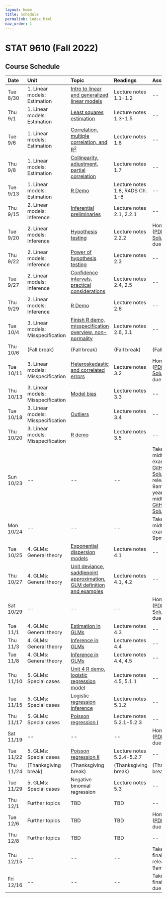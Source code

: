 ```yaml
---
layout: home
title: Schedule
permalink: index.html
nav_order: 1
---
```


# STAT 9610 (Fall 2022)

## Course Schedule

Date | Unit | Topic | Readings | Assignments
:---|:---|:---|:---|:---
Tue 8/30 | 1. Linear models: Estimation | [Intro to linear and generalized linear models](https://upenn.hosted.panopto.com/Panopto/Pages/Viewer.aspx?id=622ed284-1d60-432d-9b36-af00012ba755) | Lecture notes 1.1-1.2  | --
Thu 9/1	| 1. Linear models: Estimation | [Least squares estimation](https://upenn.hosted.panopto.com/Panopto/Pages/Viewer.aspx?id=764934e7-7872-4de9-8c9b-af0200f2b941) | Lecture notes 1.3-1.5 | --
Tue 9/6	| 1. Linear models: Estimation | [Correlation, multiple correlation, and R<sup>2</sup>](https://upenn.hosted.panopto.com/Panopto/Pages/Viewer.aspx?id=0822ba5f-d187-4c2c-8535-af08010e0b74)  | Lecture notes 1.6 | --
Thu 9/8 | 1. Linear models: Estimation | [Collinearity, adjustment, partial correlation](https://upenn.hosted.panopto.com/Panopto/Pages/Viewer.aspx?id=60fffec1-1087-46ce-adf1-af0301546007) | Lecture notes 1.7 | --
Tue 9/13 | 1. Linear models: Estimation | [R Demo](https://upenn.hosted.panopto.com/Panopto/Pages/Viewer.aspx?id=7020cf3c-fa28-46a3-933c-af03016ee0db) | Lecture notes 1.8, R4DS Ch. 1-8 | --
Thu 9/15 | 2. Linear models: Inference | [Inferential preliminaries](https://upenn.hosted.panopto.com/Panopto/Pages/Viewer.aspx?id=9a7f0685-c21e-4c1e-bb52-af04011dd5cf) | Lecture notes 2.1, 2.2.1 | --
Tue 9/20 | 2. Linear models: Inference | [Hypothesis testing](https://upenn.hosted.panopto.com/Panopto/Pages/Viewer.aspx?id=b859024f-a5b4-4f15-a280-af0901125930) | Lecture notes 2.2.2 | Homework 1 ([PDF](https://katsevich-teaching.github.io/stat-9610-fall-2022/assets/homework-1.pdf), [GitHub](https://classroom.github.com/a/Au0hJo0o), [Solutions](https://canvas.upenn.edu/courses/1667344/files/folder/Homework%20Solutions?preview=113926690)) due at 10am
Thu 9/22 | 2. Linear models: Inference | [Power of hypothesis testing](https://upenn.hosted.panopto.com/Panopto/Pages/Viewer.aspx?id=588338b5-871a-4890-92a7-af1101416ef7) | Lecture notes 2.3 | --
Tue 9/27 | 2. Linear models: Inference | [Confidence intervals, practical considerations](https://upenn.hosted.panopto.com/Panopto/Pages/Viewer.aspx?id=3b9b9aaa-acc8-4110-96aa-af17014a3126) | Lecture notes 2.4, 2.5 | --
Thu 9/29 | 2. Linear models: Inference | [R Demo](https://upenn.hosted.panopto.com/Panopto/Pages/Viewer.aspx?id=83689429-1c0f-464d-96d1-af1e0111a9ad) | Lecture notes 2.6 | --
Tue 10/4 | 3. Linear models: Misspecification | [Finish R demo, misspecification overview, non-normality](https://upenn.hosted.panopto.com/Panopto/Pages/Viewer.aspx?id=7c49e135-ca9b-42a6-af34-af0f0126631e) | Lecture notes 2.6, 3.1 | --
Thu 10/6 | (Fall break) | (Fall break) | (Fall break) | (Fall break)
Tue 10/11	| 3. Linear models: Misspecification | [Heteroskedastic and correlated errors](https://upenn.hosted.panopto.com/Panopto/Pages/Viewer.aspx?id=7209ba75-daed-4d76-91ad-af1600fb435c) | Lecture notes 3.2 | Homework 2 ([PDF](https://katsevich-teaching.github.io/stat-9610-fall-2022/assets/homework-2.pdf), [GitHub](https://classroom.github.com/a/YdbCa9nl), [Solutions](https://canvas.upenn.edu/courses/1667344/files/folder/Homework%20Solutions?preview=114878529)) due at 10am
Thu 10/13 | 3. Linear models: Misspecification | [Model bias](https://upenn.hosted.panopto.com/Panopto/Pages/Viewer.aspx?id=cbf4db1d-a8c2-4f88-a76d-af2701397555) | Lecture notes 3.3 | --
Tue 10/18	| 3. Linear models: Misspecification | [Outliers](https://upenn.hosted.panopto.com/Panopto/Pages/Viewer.aspx?id=08d4c41d-7e9f-4e9e-8220-af2e01617cc1) | Lecture notes 3.4 | --
Thu 10/20	| 3. Linear models: Misspecification | [R demo](https://upenn.hosted.panopto.com/Panopto/Pages/Viewer.aspx?id=d5c7c517-e051-47a2-a68c-af2e016acc89) | Lecture notes 3.5 | --
Sun 10/23	| --	| --	| --	| Take-home midterm exam ([PDF](https://katsevich-teaching.github.io/stat-9610-fall-2022/assets/midterm-fall-2022.pdf), [GitHub](https://classroom.github.com/a/POGEGiuW), [Solutions](https://canvas.upenn.edu/courses/1667344/files/folder/Exam%20Solutions?preview=115323235)) released at 9am (last year's midterm [PDF](https://katsevich-teaching.github.io/stat-9610-fall-2022/assets/midterm-fall-2021.pdf), [GitHub](https://classroom.github.com/a/PshJiEP_), [Solutions](https://canvas.upenn.edu/courses/1667344/files/folder/Exam%20Solutions?preview=114981125))
Mon 10/24	| --	| --	| --	| Take-home midterm exam due at 9pm
Tue 10/25	| 4. GLMs: General theory | [Exponential dispersion models](https://upenn.hosted.panopto.com/Panopto/Pages/Viewer.aspx?id=7a5fbfb2-a6d6-4cb3-b5ce-af31015c7daf) | Lecture notes 4.1 | --
Thu 10/27	| 4. GLMs: General theory | [Unit deviance, saddlepoint approximation, GLM definition and examples](https://upenn.hosted.panopto.com/Panopto/Pages/Viewer.aspx?id=d6399f0f-ddf7-45cc-ab9e-af3200e4fa89) | Lecture notes 4.1, 4.2 | --
Sat 10/29	| -- | -- | -- | Homework 3 ([PDF](https://katsevich-teaching.github.io/stat-9610-fall-2022/assets/homework-3.pdf), [GitHub](https://classroom.github.com/a/izYHd83O), [Solutions](https://canvas.upenn.edu/courses/1667344/files/folder/Homework%20Solutions?preview=116082603)) due at 9pm
Tue 11/1	| 4. GLMs: General theory | [Estimation in GLMs](https://upenn.hosted.panopto.com/Panopto/Pages/Viewer.aspx?id=d3842759-ece0-4160-bb67-af3b0149addb) | Lecture notes 4.3  | --
Thu 11/3	| 4. GLMs: General theory | [Inference in GLMs](https://upenn.hosted.panopto.com/Panopto/Pages/Viewer.aspx?id=369fbdd3-8740-4577-b9de-af3c0137357d) | Lecture notes 4.4 | --
Tue 11/8	| 4. GLMs: General theory | [Inference in GLMs](https://upenn.hosted.panopto.com/Panopto/Pages/Viewer.aspx?id=d0340634-64f8-4350-ac0b-af3c0149d8f3) |  Lecture notes 4.4, 4.5 | --
Thu 11/10	| 5. GLMs: Special cases | [Unit 4 R demo, logistic regression model](https://upenn.hosted.panopto.com/Panopto/Pages/Viewer.aspx?id=f2095979-1c32-4b83-ab7d-af3f0103fb3c) | Lecture notes 4.5, 5.1.1 | --
Tue 11/15	| 5. GLMs: Special cases | [Logistic regression inference](https://upenn.hosted.panopto.com/Panopto/Pages/Viewer.aspx?id=c57e31e6-4b49-475b-9dff-af4000f07762) | Lecture notes 5.1.2 | --
Thu 11/17	| 5. GLMs: Special cases | [Poisson regression I](https://upenn.hosted.panopto.com/Panopto/Pages/Viewer.aspx?id=2bed2cb5-b835-4e59-a832-af40014104b3) | Lecture notes 5.2.1-5.2.3 | --
Sat 11/19 | -- | -- | -- | Homework 4 ([PDF](https://katsevich-teaching.github.io/stat-9610-fall-2022/assets/homework-4.pdf), [GitHub](https://classroom.github.com/a/g_MHMcQT)) due at 9pm
Tue 11/22	| 5. GLMs: Special cases | [Poisson regression II](https://upenn.hosted.panopto.com/Panopto/Pages/Viewer.aspx?id=4ee7593b-1b08-42cf-becc-af520164708f) | Lecture notes 5.2.4-5.2.7 | --
Thu 11/24 | (Thanksgiving break) | (Thanksgiving break)	| (Thanksgiving break) | (Thanksgiving break)
Tue 11/29	| 5. GLMs: Special cases | Negative binomial regression | Lecture notes 5.3 | --
Thu 12/1	| Further topics | TBD | TBD | --
Tue 12/6	| Further topics | TBD | TBD | Homework 5 ([PDF](https://katsevich-teaching.github.io/stat-9610-fall-2022/assets/homework-5.pdf), [GitHub](https://classroom.github.com/a/B2WF_Who)) due at 10am
Thu 12/8 | Further topics | TBD | TBD | --
Thu 12/15 | -- | -- | -- | Take-home final exam released at 9am
Fri 12/16 | -- | -- | -- | Take-home final exam due at 9pm
